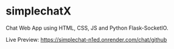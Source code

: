# simplechatX
Chat Web App using HTML, CSS, JS and Python Flask-SocketIO.

Live Preview: https://simplechat-n1ed.onrender.com/chat/github
